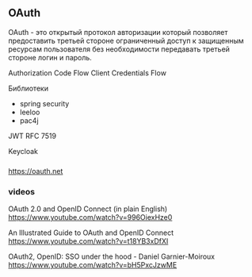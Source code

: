 
## OAuth


OAuth - это открытый протокол авторизации который позволяет предоставить третьей стороне ограниченный доступ к защищенным ресурсам пользователя без необходимости передавать третьей стороне логин и пароль.

Authorization Code Flow
Client Credentials Flow


Библиотеки

* spring security
* leeloo
* pac4j


JWT RFC 7519


Keycloak


###

https://oauth.net



### videos

OAuth 2.0 and OpenID Connect (in plain English)
https://www.youtube.com/watch?v=996OiexHze0

An Illustrated Guide to OAuth and OpenID Connect
https://www.youtube.com/watch?v=t18YB3xDfXI

OAuth2, OpenID: SSO under the hood - Daniel Garnier-Moiroux
https://www.youtube.com/watch?v=bH5PxcJzwME


